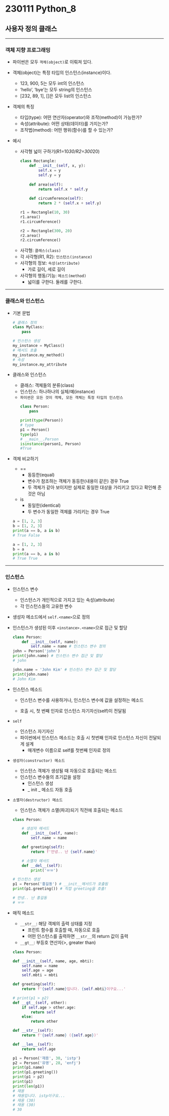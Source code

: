 # 230111 Python_8

## 사용자 정의 클래스

---

### 객체 지향 프로그래밍

- 파이썬은 모두 `객체(object)`로 이뤄져 있다.

- 객체(object)는 특정 타입의 인스턴스(instance)이다.
    - 123, 900, 5는 모두 int의 인스턴스
    - ‘hello’, ‘bye’는 모두 string의 인스턴스
    - [232, 89, 1], []은 모두 list의 인스턴스

- 객체의 특징
    - 타입(type): 어떤 연산자(operator)와 조작(method)이 가능한가?
    - 속성(attribute): 어떤 상태(데이터)를 가지는가?
    - 조작법(method): 어떤 행위(함수)를 할 수 있는가?

- 예시
    - 사각형 넓이 구하기(R1=10*30/R2=300*20)
        ```python
        class Rectangle:
            def __init__(self, x, y):
                self.x = y
                self.y = y
            
            def area(self):
                return self.x * self.y
            
            def circumference(self):
                return 2 * (self.x + self.y)
        
        r1 = Rectangle(10, 30)
        r1.area()
        r1.circumference()

        r2 = Rectangle(300, 20)
        r2.area()
        r2.circumference()
        ```
    - 사각형: `클래스(class)`
    - 각 사각형(R1, R2): `인스턴스(instance)`
    - 사각형의 정보: `속성(attribute)`
        - 가로 길이, 세로 길이
    - 사각형의 행동/기능: `메소드(method)`
        - 넓이를 구한다. 둘레를 구한다.

---

### 클래스와 인스턴스

- 기본 문법

    ```python
    # 클래스 정의
    class MyClass:
        pass
    
    # 인스턴스 생성
    my_instance = MyClass()
    # 메서드 호출
    my_instance.my_method()
    # 속성
    my_instance.my_attribute
    ```
- 클래스와 인스턴스
    - 클래스: 객체들의 분류(class)
    - 인스턴스: 하나하나의 실체/예(instance)
    - `파이썬은 모든 것이 객체, 모든 객체는 특정 타입의 인스턴스`
        ```python
        class Person:
            pass
        
        print(type(Person))
        # type
        p1 = Person()
        type(p1)
        # __main__.Person
        isinstance(person1, Person)
        #True
        ```

- 객체 비교하기
    - ==
        - 동등한(equal)
        - 변수가 참조하는 객체가 동등한(내용이 같은) 경우 True
        - 두 객체가 같아 보이지만 실제로 동일한 대상을 가리키고 있다고 확인해 준 것은 아님
    - is
        - 동일한(identical)
        - 두 변수가 동일한 객체를 가리키는 경우 True
    ```python
    a = [1, 2, 3]
    b = [1, 2, 3]
    print(a == b, a is b)
    # True False

    a = [1, 2, 3]
    b = a
    print(a == b, a is b)
    # True True
    ```

---

### 인스턴스

- 인스턴스 변수

    - 인스턴스가 개인적으로 가지고 있는 속성(attribute)
    - 각 인스턴스들의 고유한 변수

- 생성자 메소드에서 `self.<name>`으로 정의

- 인스턴스가 생성된 이후 `<instance>.<name>`으로 접근 및 할당

    ```python
    class Person:
        def __init__(self, name):
            self.name = name # 인스턴스 변수 정의
    john = Person('john')
    print(john.name) # 인스턴스 변수 접근 및 할당
    # john

    john.name = 'John Kim' # 인스턴스 변수 접근 및 할당
    print(john.name)
    # John Kim
    ```

- 인스턴스 메소드

    - 인스턴스 변수를 사용하거나, 인스턴스 변수에 값을 설정하는 메소드

    - 호출 시, 첫 번째 인자로 인스턴스 자기자신(self)이 전달됨

- `self`

    - 인스턴스 자기자신
    - 파이썬에서 인스턴스 메소드는 호출 시 첫번째 인자로 인스턴스 자신이 전달되게 설계
        - 매개변수 이름으로 self를 첫번째 인자로 정의

- `생성자(constructor) 메소드`

    - 인스턴스 객체가 생성될 때 자동으로 호출되는 메소드
    - 인스턴스 변수들의 초기값을 설정
        - 인스턴스 생성
        - _ init _ 메소드 자동 호출

- `소멸자(destructor) 메소드`
    - 인스턴스 객체가 소멸(파괴)되기 직전에 호출되는 메소드

    ```python
    class Person:

        # 생성자 메서드 
        def __init__(self, name):
            self.name = name

        def greeting(self):
            return f'안녕.. 난 {self.name}'

        # 소멸자 메서드
        def __del__(self):
            print('ㅠㅠ')

    # 인스턴스 생성
    p1 = Person('홍길동') # __init__메서드가 호출됨
    print(p1.greeting()) # 직접 greeting을 호출!

    # 안녕.. 난 홍길동
    # ㅠㅠ
    ```

- 매직 메소드
    - `__str__`: 해당 객체의 출력 상태를 지정
        - 프린트 함수를 호출할 때, 자동으로 호출
        - 어떤 인스턴스를 출력하면 `__str__`의 return 값이  출력
    - `__gt__`: 부등호 연산자(>, greater than)

    ```python
    class Person:

    def __init__(self, name, age, mbti):
        self.name = name 
        self.age = age
        self.mbti = mbti

    def greeting(self):
        return f'{self.name}입니다. {self.mbti}이구요...'

    # print(p1 > p2)
    def __gt__(self, other):
        if self.age > other.age:
            return self 
        else:
            return other 

    def __str__(self):
        return f'{self.name} ({self.age})'

    def __len__(self):
        return self.age

    p1 = Person('재용', 30, 'istp')
    p2 = Person('유영', 28, 'enfj')
    print(p1.name)
    print(p1.greeting())
    print(p1 > p2)
    print(p1)
    print(len(p1))
    # 재용
    # 재용입니다. istp이구요...
    # 재용 (30)
    # 재용 (30)
    # 30
    ```